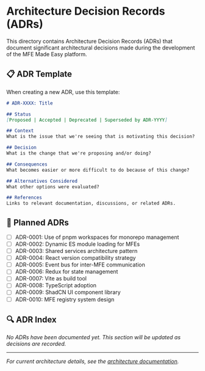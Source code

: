 # Architecture Decision Records (ADRs)

This directory contains Architecture Decision Records (ADRs) that document significant architectural decisions made during the development of the MFE Made Easy platform.

## 📋 ADR Template

When creating a new ADR, use this template:

```markdown
# ADR-XXXX: Title

## Status
[Proposed | Accepted | Deprecated | Superseded by ADR-YYYY]

## Context
What is the issue that we're seeing that is motivating this decision?

## Decision
What is the change that we're proposing and/or doing?

## Consequences
What becomes easier or more difficult to do because of this change?

## Alternatives Considered
What other options were evaluated?

## References
Links to relevant documentation, discussions, or related ADRs.
```

## 📄 Planned ADRs

- [ ] ADR-0001: Use of pnpm workspaces for monorepo management
- [ ] ADR-0002: Dynamic ES module loading for MFEs
- [ ] ADR-0003: Shared services architecture pattern
- [ ] ADR-0004: React version compatibility strategy
- [ ] ADR-0005: Event bus for inter-MFE communication
- [ ] ADR-0006: Redux for state management
- [ ] ADR-0007: Vite as build tool
- [ ] ADR-0008: TypeScript adoption
- [ ] ADR-0009: ShadCN UI component library
- [ ] ADR-0010: MFE registry system design

## 🔍 ADR Index

*No ADRs have been documented yet. This section will be updated as decisions are recorded.*

---

*For current architecture details, see the [architecture documentation](../architecture/).*